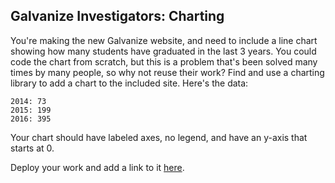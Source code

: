 ## Galvanize Investigators: Charting

You're making the new Galvanize website, and need to include a line chart showing how many students have graduated in the last 3 years. You could code the chart from scratch, but this is a problem that's been solved many times by many people, so why not reuse their work? Find and use a charting library to add a chart to the included site. Here's the data:

```
2014: 73
2015: 199
2016: 395
```

Your chart should have labeled axes, no legend, and have an y-axis that starts at 0.

Deploy your work and add a link to it [here](http://trashy-rub.surge.sh).
